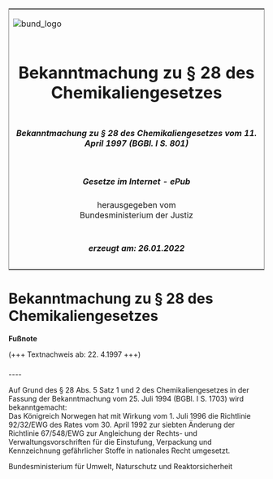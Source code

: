 <span id="DECKBLATT.html"></span>

<table border="0" frame="border" width="100%">

<tr valign="top">

<td align="left">

![bund\_logo](BfJ_2021_Web_de_de.gif)

</td>

<td align="right">

 

</td>

</tr>

<tr align="center" valign="middle">

<td colspan="2">

# Bekanntmachung zu § 28 des Chemikaliengesetzes

</td>

</tr>

<tr align="center" valign="middle">

<td colspan="2">

##### Bekanntmachung zu § 28 des Chemikaliengesetzes vom 11. April 1997 (BGBl. I S. 801)

</td>

</tr>

<tr align="center" valign="middle">

<td colspan="2">

  
  

##### Gesetze im Internet - ePub  
  
herausgegeben vom  
Bundesministerium der Justiz

</td>

</tr>

<tr align="center" valign="bottom">

<td colspan="2">

  
  

##### erzeugt am: 26.01.2022

</td>

</tr>

</table>

<span id="BJNR080100997.html"></span>

# Bekanntmachung zu § 28 des Chemikaliengesetzes

<div>

  
**Fußnote**

<div class="jnhtml">

<div>

<div class="jurAbsatz">

(+++ Textnachweis ab: 22. 4.1997 +++)

</div>

</div>

</div>

</div>

<span id="BJNR080100997BJNE000100311.html"></span>

###   
\----

<div>

<div class="jnhtml">

<div>

<div class="jurAbsatz">

Auf Grund des § 28 Abs. 5 Satz 1 und 2 des Chemikaliengesetzes in der
Fassung der Bekanntmachung vom 25. Juli 1994 (BGBl. I S. 1703) wird
bekanntgemacht:  
Das Königreich Norwegen hat mit Wirkung vom 1. Juli 1996 die Richtlinie
92/32/EWG des Rates vom 30. April 1992 zur siebten Änderung der
Richtlinie 67/548/EWG zur Angleichung der Rechts- und
Verwaltungsvorschriften für die Einstufung, Verpackung und Kennzeichnung
gefährlicher Stoffe in nationales Recht umgesetzt.

</div>

<div class="jurAbsatz">

<span class="SP">Bundesministerium für Umwelt, Naturschutz und
Reaktorsicherheit</span>

</div>

</div>

</div>

</div>
